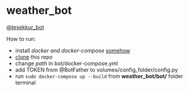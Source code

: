 # weather_bot
[@tesekkur_bot](http://t.me/tesekkur_bot)

How to run:

- install *docker and docker-compose* [somehow](https://docs.docker.com/compose/install/)
- [clone](https://docs.github.com/en/desktop/contributing-and-collaborating-using-github-desktop/adding-and-cloning-repositories/cloning-a-repository-from-github-to-github-desktop) this repo 
- change *path* in bot/docker-compose.yml
- add TOKEN from @BotFather to volumes/config_folder/config.py
- run `sudo docker-compose up --build` from **weather_bot/bot/** folder terminal
